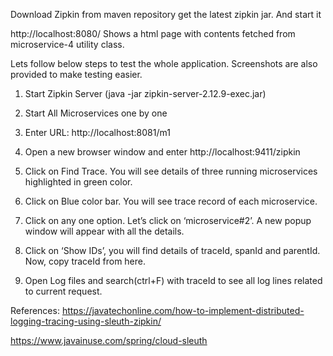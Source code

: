 Download Zipkin from maven repository get the latest zipkin jar.
And start it 

http://localhost:8080/
Shows a html page with contents fetched from microservice-4 utility class.

Lets follow below steps to test the whole application. Screenshots are also provided to make testing easier.

1) Start Zipkin Server (java -jar zipkin-server-2.12.9-exec.jar)

2) Start All Microservices one by one

3) Enter URL: http://localhost:8081/m1

4) Open a new browser window and enter http://localhost:9411/zipkin

5) Click on Find Trace. You will see details of three running microservices highlighted in green color.

6) Click on Blue color bar. You will see trace record of each microservice.

7) Click on any one option. Let’s click on ‘microservice#2’. A new popup window will appear with all the details.

8) Click on ‘Show IDs’, you will find details of traceId, spanId and parentId. Now, copy traceId from here.

9) Open Log files and search(ctrl+F) with traceId to see all log lines related to current request.

References:
https://javatechonline.com/how-to-implement-distributed-logging-tracing-using-sleuth-zipkin/

https://www.javainuse.com/spring/cloud-sleuth

